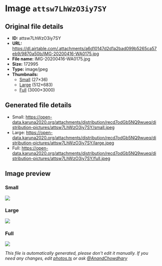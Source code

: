 # Image `attsw7LhWzO3iy7SY`

## Original file details

- **ID:** attsw7LhWzO3iy7SY
- **URL:** https://dl.airtable.com/.attachments/a6d10147d2d1a2bad099b5265ca57eb9/9870a50b/IMG-20200416-WA0175.jpg
- **File name:** IMG-20200416-WA0175.jpg
- **Size:** 172995
- **Type:** image/jpeg
- **Thumbnails:**
  - [Small](https://dl.airtable.com/.attachmentThumbnails/5aef8ccb39918904204881936a7214af/68dbc072) (27×36)
  - [Large](https://dl.airtable.com/.attachmentThumbnails/fc849ed8cf5344e0ba343de4ce33ffc3/9f4909c5) (512×683)
  - [Full](https://dl.airtable.com/.attachmentThumbnails/0bc756fe529b07f41a5cf578c74316a5/4e67af0e) (3000×3000)

## Generated file details

- Small: https://open-data.karuna2020.org/attachments/distribution/recd7odGb5NQ9wueq/distribution-pictures/attsw7LhWzO3iy7SY/small.jpeg
- Large: https://open-data.karuna2020.org/attachments/distribution/recd7odGb5NQ9wueq/distribution-pictures/attsw7LhWzO3iy7SY/large.jpeg
- Full: https://open-data.karuna2020.org/attachments/distribution/recd7odGb5NQ9wueq/distribution-pictures/attsw7LhWzO3iy7SY/full.jpeg

## Image preview

### Small

![](https://open-data.karuna2020.org/attachments/distribution/recd7odGb5NQ9wueq/distribution-pictures/attsw7LhWzO3iy7SY/small.jpeg)

### Large

![](https://open-data.karuna2020.org/attachments/distribution/recd7odGb5NQ9wueq/distribution-pictures/attsw7LhWzO3iy7SY/large.jpeg)

### Full

![](https://open-data.karuna2020.org/attachments/distribution/recd7odGb5NQ9wueq/distribution-pictures/attsw7LhWzO3iy7SY/full.jpeg)

_This file is automatically generated, please don't edit it manually. If you need any changes, edit [photos.ts](/photos.ts) or ask [@AnandChowdhary](https://github.com/AnandChowdhary)_
